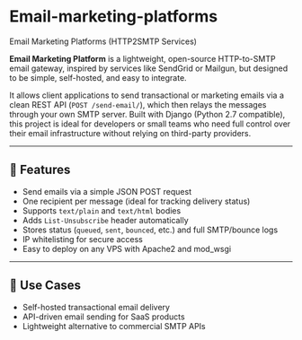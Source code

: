 # Email-marketing-platforms
Email Marketing Platforms (HTTP2SMTP Services) 

**Email Marketing Platform** is a lightweight, open-source HTTP-to-SMTP email gateway, inspired by services like SendGrid or Mailgun, but designed to be simple, self-hosted, and easy to integrate.

It allows client applications to send transactional or marketing emails via a clean REST API (`POST /send-email/`), which then relays the messages through your own SMTP server. Built with Django (Python 2.7 compatible), this project is ideal for developers or small teams who need full control over their email infrastructure without relying on third-party providers.

---

## 🔧 Features

- Send emails via a simple JSON POST request  
- One recipient per message (ideal for tracking delivery status)  
- Supports `text/plain` and `text/html` bodies  
- Adds `List-Unsubscribe` header automatically  
- Stores status (`queued`, `sent`, `bounced`, etc.) and full SMTP/bounce logs  
- IP whitelisting for secure access  
- Easy to deploy on any VPS with Apache2 and mod_wsgi  

---

## 🎯 Use Cases

- Self-hosted transactional email delivery  
- API-driven email sending for SaaS products  
- Lightweight alternative to commercial SMTP APIs  
